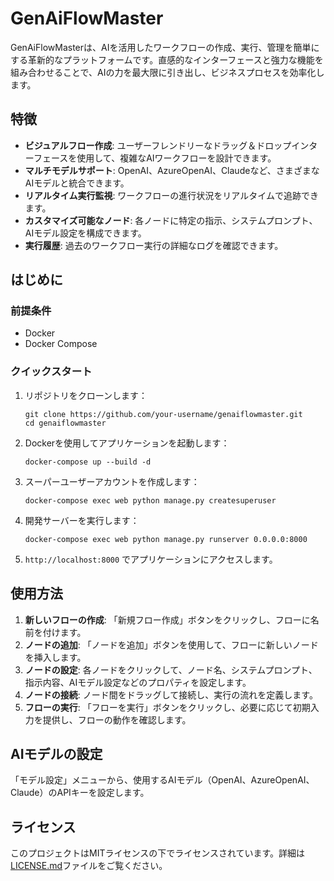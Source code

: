 # GenAiFlowMaster

GenAiFlowMasterは、AIを活用したワークフローの作成、実行、管理を簡単にする革新的なプラットフォームです。直感的なインターフェースと強力な機能を組み合わせることで、AIの力を最大限に引き出し、ビジネスプロセスを効率化します。

## 特徴

- **ビジュアルフロー作成**: ユーザーフレンドリーなドラッグ＆ドロップインターフェースを使用して、複雑なAIワークフローを設計できます。
- **マルチモデルサポート**: OpenAI、AzureOpenAI、Claudeなど、さまざまなAIモデルと統合できます。
- **リアルタイム実行監視**: ワークフローの進行状況をリアルタイムで追跡できます。
- **カスタマイズ可能なノード**: 各ノードに特定の指示、システムプロンプト、AIモデル設定を構成できます。
- **実行履歴**: 過去のワークフロー実行の詳細なログを確認できます。

## はじめに

### 前提条件

- Docker
- Docker Compose

### クイックスタート

1. リポジトリをクローンします：
   ```
   git clone https://github.com/your-username/genaiflowmaster.git
   cd genaiflowmaster
   ```

2. Dockerを使用してアプリケーションを起動します：
   ```
   docker-compose up --build -d
   ```

3. スーパーユーザーアカウントを作成します：
   ```
   docker-compose exec web python manage.py createsuperuser
   ```

4. 開発サーバーを実行します：
   ```
   docker-compose exec web python manage.py runserver 0.0.0.0:8000
   ```

5. `http://localhost:8000` でアプリケーションにアクセスします。

## 使用方法

1. **新しいフローの作成**: 「新規フロー作成」ボタンをクリックし、フローに名前を付けます。
2. **ノードの追加**: 「ノードを追加」ボタンを使用して、フローに新しいノードを挿入します。
3. **ノードの設定**: 各ノードをクリックして、ノード名、システムプロンプト、指示内容、AIモデル設定などのプロパティを設定します。
4. **ノードの接続**: ノード間をドラッグして接続し、実行の流れを定義します。
5. **フローの実行**: 「フローを実行」ボタンをクリックし、必要に応じて初期入力を提供し、フローの動作を確認します。

## AIモデルの設定

「モデル設定」メニューから、使用するAIモデル（OpenAI、AzureOpenAI、Claude）のAPIキーを設定します。


## ライセンス

このプロジェクトはMITライセンスの下でライセンスされています。詳細は[LICENSE.md](LICENSE.md)ファイルをご覧ください。

